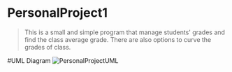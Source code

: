 # PersonalProject1
> This is a small and simple program that manage students' grades and find the class average grade. There are also options to curve the grades of class.



#UML Diagram
![PersonalProjectUML](https://user-images.githubusercontent.com/97133672/161478894-9f320472-2d08-45af-86f7-21d1c4b174b4.png)

